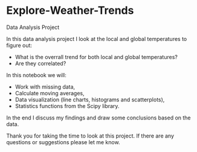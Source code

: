 # Explore-Weather-Trends
Data Analysis Project

In this data analysis project I look at the local and global temperatures to figure out:
 - What is the overrall trend for both local and global temperatures?
 - Are they correlated?
 
In this notebook we will:
 - Work with missing data,
 - Calculate moving averages,
 - Data visualization (line charts, histograms and scatterplots),
 - Statistics functions from the Scipy library.

In the end I discuss my findings and draw some conclusions based on the data.

Thank you for taking the time to look at this project. If there are any questions or suggestions please let me know.
